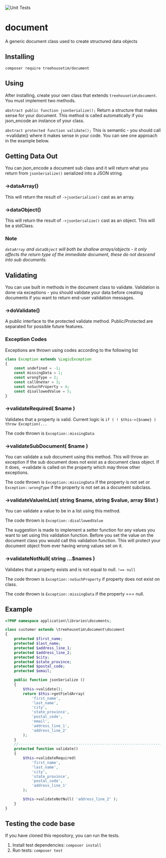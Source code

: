![Unit Tests](https://github.com/treehousetim/document/workflows/Unit%20Tests/badge.svg)

# document
A generic document class used to create structured data objects

## Installing

`composer require treehousetim/document`

## Using
After installing, create your own class that extends `treehousetim\document`.
You must implement two methods.

`abstract public function jsonSerialize();`
Return a structure that makes sense for your document.  This method is called automatically if you json_encode an instance of your class.

`abstract protected function validate();`
This is semantic - you should call ->validate() where it makes sense in your code.  You can see one approach in the example below.

## Getting Data Out
You can json_encode a document sub class and it will return what you return from `jsonSerialize()` serialized into a JSON string.

### ->dataArray()
This will return the result of `->jsonSerialize()` cast as an array.

### ->dataObject()
This will return the result of `->jsonSerialize()` cast as an object.  This will be a stdClass.

### Note
*`dataArray` and `dataObject` will both be shallow arrays/objects - it only affects the return type of the immediate document, these do not descend into sub documents.*

## Validating
You can use built in methods in the document class to validate.  Validation is done via exceptions - you should validate your data before creating documents if you want to return end-user validation messages.

### ->doValidate()
A public interface to the protected validate method.  Public/Protected are separated for possible future features.

### Exception Codes
Exceptions are thrown using codes according to the following list

```php
class Exception extends \LogicException
{
	const undefined = -1;
	const missingData = 1;
	const wrongType = 2;
	const callOneVar = 3;
	const noSuchProperty = 4;
	const disallowedValue = 5;
}
```

### ->validateRequired( $name )
Validates that a property is valid.  Current logic is `if ( ! $this->{$name} ) throw Exception(...`

The code thrown is `Exception::missingData`

### ->validateSubDocument( $name )
You can validate a sub document using this method.  This will throw an exception if the sub document does not exist as a document class object.  If it does, ->validate is called on the property which may throw other exceptions.

The code thrown is `Exception::missingData` if the property is not set or `Exception::wrongType` if the property is not set as a document subclass.

### ->validateValueInList( string $name, string $value, array $list )
You can validate a value to be in a list using this method.

The code thrown is `Exception::disallowedValue`

The suggestion is made to implement a setter function for any values you want to set using this validation function.  Before you set the value on the document class you would call this validation function.  This will protect your document object from ever having wrong values set on it.

### ->validateNotNull( string ...$names )
Validates that a property exists and is not equal to null. `!== null`

The code thrown is `Exception::noSuchProperty` if property does not exist on class.

The code thrown is `Exception::missingData` if the property === null.

## Example
```php
<?PHP namespace application\libraries\documents;

class customer extends \treehousetim\document\document
{
	protected $first_name;
	protected $last_name;
	protected $address_line_1;
	protected $address_line_2;
	protected $city;
	protected $state_province;
	protected $postal_code;
	protected $email;

	public function jsonSerialize ()
	{
		$this->validate();
		return $this->getFieldArray(
			'first_name',
			'last_name',
			'city',
			'state_province',
			'postal_code',
			'email',
			'address_line_1',
			'address_line_2'
		);
	}
	//------------------------------------------------------------------------
	protected function validate()
	{
		$this->validateRequired(
			'first_name',
			'last_name',
			'city',
			'state_province',
			'postal_code',
			'address_line_1'
		);

		$this->validateNotNull( 'address_line_2' );
	}
}
```

## Testing the code base
If you have cloned this repository, you can run the tests.

1. Install test dependencies: `composer install`
2. Run tests: `composer test`